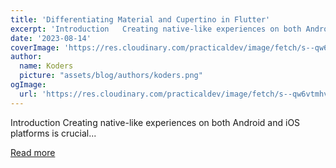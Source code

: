 ```yaml
---
title: 'Differentiating Material and Cupertino in Flutter'
excerpt: 'Introduction   Creating native-like experiences on both Android and iOS platforms is crucial...'
date: '2023-08-14'
coverImage: 'https://res.cloudinary.com/practicaldev/image/fetch/s--qw6vtmhv--/c_imagga_scale,f_auto,fl_progressive,h_420,q_auto,w_1000/https://dev-to-uploads.s3.amazonaws.com/uploads/articles/i9hzf7g8khjoolyu7u8e.png'
author:
  name: Koders
  picture: "assets/blog/authors/koders.png"
ogImage:
  url: 'https://res.cloudinary.com/practicaldev/image/fetch/s--qw6vtmhv--/c_imagga_scale,f_auto,fl_progressive,h_420,q_auto,w_1000/https://dev-to-uploads.s3.amazonaws.com/uploads/articles/i9hzf7g8khjoolyu7u8e.png'
---
```


Introduction   Creating native-like experiences on both Android and iOS platforms is crucial...

[Read more](https://dev.to/brainiacneit/differentiating-material-and-cupertino-in-flutter-1pll)
